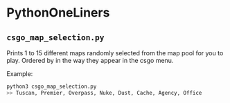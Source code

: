 # PythonOneLiners

## `csgo_map_selection.py`

Prints 1 to 15 different maps randomly selected from the map pool for you to play. Ordered by in the way they appear in the csgo menu.

Example:
```bash
python3 csgo_map_selection.py
>> Tuscan, Premier, Overpass, Nuke, Dust, Cache, Agency, Office
```
